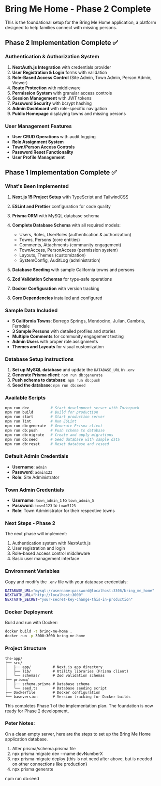 # Bring Me Home - Phase 2 Complete

This is the foundational setup for the Bring Me Home application, a platform designed to help families connect with missing persons.

## Phase 2 Implementation Complete ✅

### Authentication & Authorization System

1. **NextAuth.js Integration** with credentials provider
2. **User Registration & Login** forms with validation
3. **Role-Based Access Control** (Site Admin, Town Admin, Person Admin, Viewer)
4. **Route Protection** with middleware
5. **Permission System** with granular access controls
6. **Session Management** with JWT tokens
7. **Password Security** with bcrypt hashing
8. **Admin Dashboard** with role-specific navigation
9. **Public Homepage** displaying towns and missing persons

### User Management Features

- **User CRUD Operations** with audit logging
- **Role Assignment System** 
- **Town/Person Access Controls**
- **Password Reset Functionality**
- **User Profile Management**

## Phase 1 Implementation Complete ✅

### What's Been Implemented

1. **Next.js 15 Project Setup** with TypeScript and TailwindCSS
2. **ESLint and Prettier** configuration for code quality
3. **Prisma ORM** with MySQL database schema
4. **Complete Database Schema** with all required models:
   - Users, Roles, UserRoles (authentication & authorization)
   - Towns, Persons (core entities)
   - Comments, Attachments (community engagement)
   - TownAccess, PersonAccess (permission system)
   - Layouts, Themes (customization)
   - SystemConfig, AuditLog (administration)

5. **Database Seeding** with sample California towns and persons
6. **Zod Validation Schemas** for type-safe operations
7. **Docker Configuration** with version tracking
8. **Core Dependencies** installed and configured

### Sample Data Included

- **5 California Towns**: Borrego Springs, Mendocino, Julian, Cambria, Ferndale
- **3 Sample Persons** with detailed profiles and stories
- **Multiple Comments** for community engagement testing
- **Admin Users** with proper role assignments
- **Themes and Layouts** for visual customization

### Database Setup Instructions

1. **Set up MySQL database** and update the `DATABASE_URL` in `.env`
2. **Generate Prisma client**: `npm run db:generate`
3. **Push schema to database**: `npm run db:push`
4. **Seed the database**: `npm run db:seed`

### Available Scripts

```bash
npm run dev          # Start development server with Turbopack
npm run build        # Build for production
npm run start        # Start production server
npm run lint         # Run ESLint
npm run db:generate  # Generate Prisma client
npm run db:push      # Push schema to database
npm run db:migrate   # Create and apply migrations
npm run db:seed      # Seed database with sample data
npm run db:reset     # Reset database and reseed
```

### Default Admin Credentials

- **Username**: `admin`
- **Password**: `admin123`
- **Role**: Site Administrator

### Town Admin Credentials

- **Username**: `town_admin_1` to `town_admin_5`
- **Password**: `town1123` to `town5123`
- **Role**: Town Administrator for their respective towns

### Next Steps - Phase 2

The next phase will implement:
1. Authentication system with NextAuth.js
2. User registration and login
3. Role-based access control middleware
4. Basic user management interface

### Environment Variables

Copy and modify the `.env` file with your database credentials:

```bash
DATABASE_URL="mysql://username:password@localhost:3306/bring_me_home"
NEXTAUTH_URL="http://localhost:3000"
NEXTAUTH_SECRET="your-secret-key-change-this-in-production"
```

### Docker Deployment

Build and run with Docker:

```bash
docker build -t bring-me-home .
docker run -p 3000:3000 bring-me-home
```

### Project Structure

```
the-app/
├── src/
│   ├── app/          # Next.js app directory
│   ├── lib/          # Utility libraries (Prisma client)
│   └── schemas/      # Zod validation schemas
├── prisma/
│   ├── schema.prisma # Database schema
│   └── seed.ts       # Database seeding script
├── Dockerfile        # Docker configuration
└── baseversion       # Version tracking for Docker builds
```

This completes Phase 1 of the implementation plan. The foundation is now ready for Phase 2 development.


### Peter Notes:

On a clean empty server, here are the steps to set up the Bring Me Home application database.




1. Alter prisma/schema.prisma file
2. npx prisma migrate dev --name devNumberX
3. npx prisma migrate deploy     {this is not need after above, but is needed on other connections like production}
4. npx prisma generate

npm run db:seed


